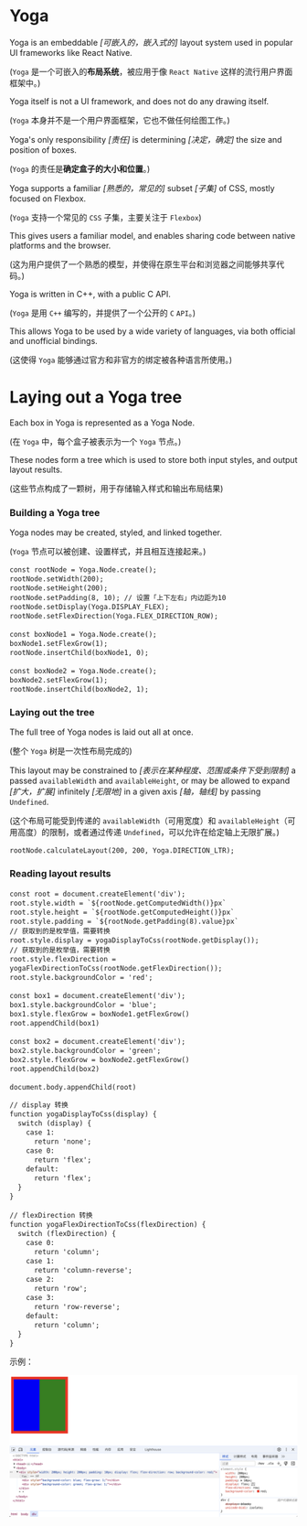 # Yoga

Yoga is an embeddable *[可嵌入的，嵌入式的]* layout system used in popular UI frameworks like React Native. 

(`Yoga` 是一个可嵌入的**布局系统**，被应用于像 `React Native` 这样的流行用户界面框架中。)

Yoga itself is not a UI framework, and does not do any drawing itself. 

(`Yoga` 本身并不是一个用户界面框架，它也不做任何绘图工作。)

Yoga's only responsibility *[责任]* is determining *[决定，确定]* the size and position of boxes.

(`Yoga` 的责任是**确定盒子的大小和位置**。)



Yoga supports a familiar *[熟悉的，常见的]* subset *[子集]* of CSS, mostly focused on Flexbox. 

(`Yoga` 支持一个常见的 `CSS` 子集，主要关注于 `Flexbox`)

This gives users a familiar model, and enables sharing code between native platforms and the browser.

(这为用户提供了一个熟悉的模型，并使得在原生平台和浏览器之间能够共享代码。)



Yoga is written in C++, with a public C API. 

(`Yoga` 是用 `C++` 编写的，并提供了一个公开的 `C` `API`。)

This allows Yoga to be used by a wide variety of languages, via both official and unofficial bindings.

(这使得 `Yoga` 能够通过官方和非官方的绑定被各种语言所使用。)


# Laying out a Yoga tree

Each box in Yoga is represented as a Yoga Node. 

(在 `Yoga` 中，每个盒子被表示为一个 `Yoga` 节点。)

These nodes form a tree which is used to store both input styles, and output layout results.

(这些节点构成了一颗树，用于存储输入样式和输出布局结果)


### Building a Yoga tree

Yoga nodes may be created, styled, and linked together.

(`Yoga` 节点可以被创建、设置样式，并且相互连接起来。)

```
const rootNode = Yoga.Node.create();
rootNode.setWidth(200);
rootNode.setHeight(200);
rootNode.setPadding(8, 10); // 设置「上下左右」内边距为10
rootNode.setDisplay(Yoga.DISPLAY_FLEX);
rootNode.setFlexDirection(Yoga.FLEX_DIRECTION_ROW);

const boxNode1 = Yoga.Node.create();
boxNode1.setFlexGrow(1);
rootNode.insertChild(boxNode1, 0);

const boxNode2 = Yoga.Node.create();
boxNode2.setFlexGrow(1);
rootNode.insertChild(boxNode2, 1);
```


### Laying out the tree

The full tree of Yoga nodes is laid out all at once.

(整个 `Yoga` 树是一次性布局完成的)

This layout may be constrained to *[表示在某种程度、范围或条件下受到限制]* a passed `availableWidth` and `availableHeight`, or may be allowed to expand *[扩大，扩展]* infinitely *[无限地]* in a given axis *[轴，轴线]* by passing `Undefined`.

(这个布局可能受到传递的 `availableWidth`（可用宽度）和 `availableHeight`（可用高度）的限制，或者通过传递 `Undefined`，可以允许在给定轴上无限扩展。)

```
rootNode.calculateLayout(200, 200, Yoga.DIRECTION_LTR);
```


### Reading layout results

```
const root = document.createElement('div');
root.style.width = `${rootNode.getComputedWidth()}px`
root.style.height = `${rootNode.getComputedHeight()}px`
root.style.padding = `${rootNode.getPadding(8).value}px`
// 获取到的是枚举值，需要转换
root.style.display = yogaDisplayToCss(rootNode.getDisplay()); 
// 获取到的是枚举值，需要转换
root.style.flexDirection = yogaFlexDirectionToCss(rootNode.getFlexDirection());
root.style.backgroundColor = 'red';

const box1 = document.createElement('div');
box1.style.backgroundColor = 'blue';
box1.style.flexGrow = boxNode1.getFlexGrow()
root.appendChild(box1)

const box2 = document.createElement('div');
box2.style.backgroundColor = 'green';
box2.style.flexGrow = boxNode2.getFlexGrow()
root.appendChild(box2)
    
document.body.appendChild(root)
```

```
// display 转换
function yogaDisplayToCss(display) {
  switch (display) {
    case 1:
      return 'none';
    case 0:
      return 'flex';
    default:
      return 'flex';
  }
}

// flexDirection 转换
function yogaFlexDirectionToCss(flexDirection) {
  switch (flexDirection) {
    case 0:
      return 'column';
    case 1:
      return 'column-reverse';
    case 2:
      return 'row';
    case 3:
      return 'row-reverse';
    default:
      return 'column';
  }
}
```

示例：

![图片](./assets/y1.png)